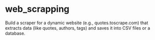# web_scrapping
Build a scraper for a dynamic website (e.g., quotes.toscrape.com) that extracts data (like quotes, authors, tags) and saves it into CSV files or a database.
